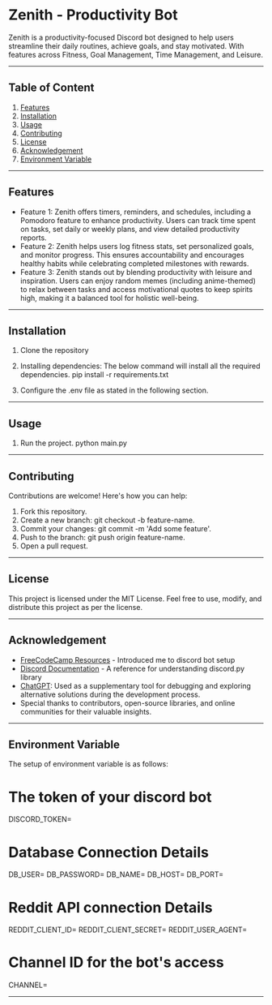 # Zenith - Productivity Bot

Zenith is a productivity-focused Discord bot designed to help users streamline their daily routines, achieve goals, and stay motivated. With features across Fitness, Goal Management, Time Management, and Leisure.

-----------

## Table of Content

1. [Features](#features)
2. [Installation](#installation)
3. [Usage](#usage)
4. [Contributing](#contributing)
5. [License](#license)
6. [Acknowledgement](#acknowledgement)
7. [Environment Variable](#environmentvar)

-----------

## Features
- Feature 1: Zenith offers timers, reminders, and schedules, including a Pomodoro feature to enhance productivity. Users can track time spent on tasks, set daily or weekly plans, and view detailed productivity reports.
- Feature 2: Zenith helps users log fitness stats, set personalized goals, and monitor progress. This ensures accountability and encourages healthy habits while celebrating completed milestones with rewards.
- Feature 3: Zenith stands out by blending productivity with leisure and inspiration. Users can enjoy random memes (including anime-themed) to relax between tasks and access motivational quotes to keep spirits high, making it a balanced tool for holistic well-being.

-----------

## Installation

1. Clone the repository
   
2. Installing dependencies:
   The below command will install all the required dependencies.
             pip install -r requirements.txt

3. Configure the .env file as stated in the following section.

-----------

## Usage

1. Run the project.
             python main.py

-----------

## Contributing
Contributions are welcome! Here's how you can help:

1. Fork this repository.
2. Create a new branch: git checkout -b feature-name.
3. Commit your changes: git commit -m 'Add some feature'.
4. Push to the branch: git push origin feature-name.
5. Open a pull request.

-----------

## License
This project is licensed under the MIT License. Feel free to use, modify, and distribute this project as per the license.

-----------

## Acknowledgement

- [FreeCodeCamp Resources](https://www.freecodecamp.org/news/create-a-discord-bot-with-python/) - Introduced me to discord bot setup
- [Discord Documentation](https://discord.com/developers/docs/interactions/overview#commands) - A reference for understanding discord.py library
- [ChatGPT](https://openai.com/chatgpt): Used as a supplementary tool for debugging and exploring alternative solutions during the development process.
- Special thanks to contributors, open-source libraries, and online communities for their valuable insights.

-----------

## Environment Variable

The setup of environment variable is as follows:

# The token of your discord bot
DISCORD_TOKEN=<your-discord-token>

# Database Connection Details
DB_USER=<your-database-username>
DB_PASSWORD=<your-database-password>
DB_NAME=<your-database-name>
DB_HOST=<your-database-host>
DB_PORT=<your-database-port>

# Reddit API connection Details
REDDIT_CLIENT_ID=<your-reddit-client-id>
REDDIT_CLIENT_SECRET=<your-reddit-client-secret>
REDDIT_USER_AGENT=<your-reddit-user-agent>

# Channel ID for the bot's access
CHANNEL=<your-discord-channel-id>

------------




    









   
